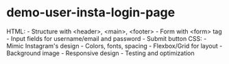 # demo-user-insta-login-page
HTML: - Structure with &lt;header>, &lt;main>, &lt;footer> - Form with &lt;form> tag - Input fields for username/email and password - Submit button CSS: - Mimic Instagram's design - Colors, fonts, spacing - Flexbox/Grid for layout - Background image - Responsive design - Testing and optimization

